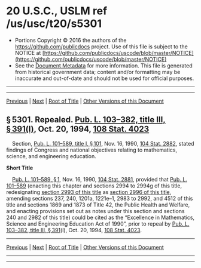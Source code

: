 ---
---

# 20 U.S.C., USLM ref /us/usc/t20/s5301

* Portions Copyright © 2016 the authors of the https://github.com/publicdocs project.
  Use of this file is subject to the NOTICE at [https://github.com/publicdocs/uscode/blob/master/NOTICE](https://github.com/publicdocs/uscode/blob/master/NOTICE)
* See the [Document Metadata](././../../../../..//README.md) for more information.
  This file is generated from historical government data; content and/or formatting may be inaccurate and out-of-date and should not be used for official purposes.

----------
----------

[Previous](./../../../../..//us/usc/t20/ch64/schI/m__us_usc_t20_ch64_schI.md) | [Next](./../../../../..//us/usc/t20/ch64/schII/m__us_usc_t20_ch64_schII.md) | [Root of Title](./../../../../../) | [Other Versions of this Document](https://publicdocs.github.io/go/links?ns=uslm&ref=%2Fus%2Fusc%2Ft20%2Fs5301)

## § 5301. Repealed. [Pub. L. 103–382, title III, § 391(l)][/us/pl/103/382/s391/l], Oct. 20, 1994, [108 Stat. 4023][/us/stat/108/4023]

    Section, [Pub. L. 101–589, title I, § 101][/us/pl/101/589/s101], Nov. 16, 1990, [104 Stat. 2882][/us/stat/104/2882], stated findings of Congress and national objectives relating to mathematics, science, and engineering education.

 __Short Title__ 

    [Pub. L. 101–589, § 1][/us/pl/101/589/s1], Nov. 16, 1990, [104 Stat. 2881][/us/stat/104/2881], provided that [Pub. L. 101–589][/us/pl/101/589] (enacting this chapter and sections 2994 to 2994g of this title, redesignating [section 2993 of this title][/us/usc/t20/s2993] as [section 2996 of this title][/us/usc/t20/s2996], amending sections 237, 240, 1201a, 1221e–1, 2983 to 2992, and 4512 of this title and sections 1869 and 1873 of Title 42, the Public Health and Welfare, and enacting provisions set out as notes under this section and sections 240 and 2982 of this title) could be cited as the “Excellence in Mathematics, Science and Engineering Education Act of 1990”, prior to repeal by [Pub. L. 103–382, title III, § 391][/us/pl/103/382/s391](l), Oct. 20, 1994, [108 Stat. 4023][/us/stat/108/4023].

----------

[Previous](./../../../../..//us/usc/t20/ch64/schI/m__us_usc_t20_ch64_schI.md) | [Next](./../../../../..//us/usc/t20/ch64/schII/m__us_usc_t20_ch64_schII.md) | [Root of Title](./../../../../../) | [Other Versions of this Document](https://publicdocs.github.io/go/links?ns=uslm&ref=%2Fus%2Fusc%2Ft20%2Fs5301)

----------
----------

[/us/pl/103/382/s391/l]: https://publicdocs.github.io/go/links?ns=uslm&ref=%2Fus%2Fpl%2F103%2F382%2Fs391%2Fl
[/us/stat/108/4023]: https://publicdocs.github.io/go/links?ns=uslm&ref=%2Fus%2Fstat%2F108%2F4023
[/us/pl/101/589/s101]: https://publicdocs.github.io/go/links?ns=uslm&ref=%2Fus%2Fpl%2F101%2F589%2Fs101
[/us/stat/104/2882]: https://publicdocs.github.io/go/links?ns=uslm&ref=%2Fus%2Fstat%2F104%2F2882
[/us/pl/101/589/s1]: https://publicdocs.github.io/go/links?ns=uslm&ref=%2Fus%2Fpl%2F101%2F589%2Fs1
[/us/stat/104/2881]: https://publicdocs.github.io/go/links?ns=uslm&ref=%2Fus%2Fstat%2F104%2F2881
[/us/pl/101/589]: https://publicdocs.github.io/go/links?ns=uslm&ref=%2Fus%2Fpl%2F101%2F589
[/us/usc/t20/s2993]: https://publicdocs.github.io/go/links?ns=uslm&ref=%2Fus%2Fusc%2Ft20%2Fs2993
[/us/usc/t20/s2996]: https://publicdocs.github.io/go/links?ns=uslm&ref=%2Fus%2Fusc%2Ft20%2Fs2996
[/us/pl/103/382/s391]: https://publicdocs.github.io/go/links?ns=uslm&ref=%2Fus%2Fpl%2F103%2F382%2Fs391
[/us/stat/108/4023]: https://publicdocs.github.io/go/links?ns=uslm&ref=%2Fus%2Fstat%2F108%2F4023


